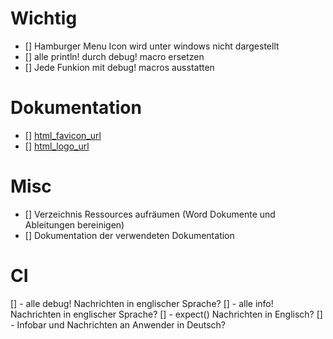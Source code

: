 # Wichtig
- [] Hamburger Menu Icon wird unter windows nicht dargestellt
- [] alle println! durch debug! macro ersetzen
- [] Jede Funkion mit debug! macros ausstatten

# Dokumentation
- [] [html_favicon_url](https://doc.rust-lang.org/rustdoc/the-doc-attribute.html#html_favicon_url)
- [] [html_logo_url](https://doc.rust-lang.org/rustdoc/the-doc-attribute.html#html_logo_url)

# Misc
- [] Verzeichnis Ressources aufräumen (Word Dokumente und Ableitungen bereinigen)
- [] Dokumentation der verwendeten Dokumentation

# CI
[] - alle debug! Nachrichten in englischer Sprache?
[] - alle info! Nachrichten in englischer Sprache?
[] - expect() Nachrichten in Englisch?
[] - Infobar und Nachrichten an Anwender in Deutsch?
